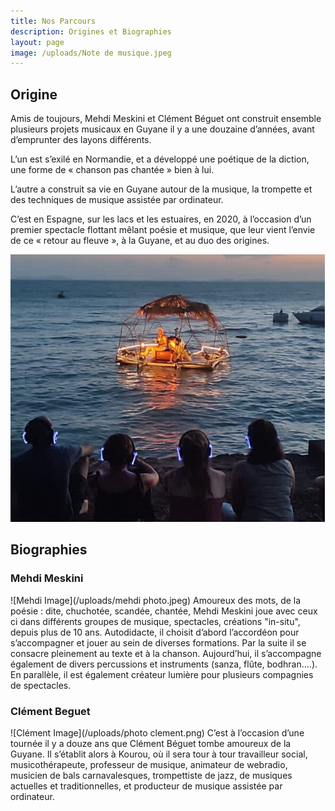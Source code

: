 ```yaml
---
title: Nos Parcours
description: Origines et Biographies
layout: page
image: /uploads/Note de musique.jpeg
---
```


## Origine

Amis de toujours, Mehdi Meskini et Clément Béguet
ont construit ensemble plusieurs projets musicaux en Guyane
il y a une douzaine d’années, avant d’emprunter des layons différents.

L’un est s’exilé en Normandie, et a développé une poétique de la diction,
une forme de « chanson pas chantée » bien à lui.

L’autre a construit sa vie en Guyane autour de la musique,
la trompette et des techniques de musique assistée par ordinateur.

C’est en Espagne, sur les lacs et les estuaires, en 2020,
à l’occasion d’un premier spectacle flottant mêlant poésie et musique,
que leur vient l’envie de ce « retour au fleuve », à la Guyane,
et au duo des origines.

![Illustration du prochain projet](/assets/images/dossier-diffusion/page9.png)

## Biographies

### Mehdi Meskini

![Mehdi Image](/uploads/mehdi photo.jpeg)
Amoureux des mots, de la poésie : dite, chuchotée, scandée, chantée,
Mehdi Meskini joue avec ceux ci dans différents groupes de musique,
spectacles, créations "in-situ", depuis plus de 10 ans.
Autodidacte, il choisit d’abord l’accordéon pour s’accompagner
et jouer au sein de diverses formations.
Par la suite il se consacre pleinement au texte et à la chanson.
Aujourd’hui, il s’accompagne également de divers percussions
et instruments (sanza, flûte, bodhran....).
En parallèle, il est également créateur lumière
pour plusieurs compagnies de spectacles.

### Clément Beguet

![Clément Image](/uploads/photo clement.png)
C’est à l’occasion d’une tournée il y a douze ans
que Clément Béguet tombe amoureux de la Guyane.
Il s’établit alors à Kourou, où il sera tour à tour
travailleur social, musicothérapeute, professeur de musique,
animateur de webradio, musicien de bals carnavalesques,
trompettiste de jazz, de musiques actuelles et traditionnelles,
et producteur de musique assistée par ordinateur.
